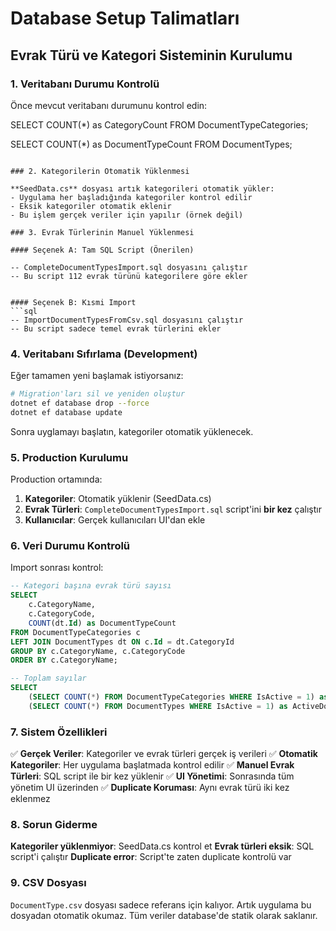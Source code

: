 # Database Setup Talimatları

## Evrak Türü ve Kategori Sisteminin Kurulumu

### 1. Veritabanı Durumu Kontrolü

Önce mevcut veritabanı durumunu kontrol edin:

SELECT COUNT(*) as CategoryCount FROM DocumentTypeCategories;


SELECT COUNT(*) as DocumentTypeCount FROM DocumentTypes;
```

### 2. Kategorilerin Otomatik Yüklenmesi

**SeedData.cs** dosyası artık kategorileri otomatik yükler:
- Uygulama her başladığında kategoriler kontrol edilir
- Eksik kategoriler otomatik eklenir
- Bu işlem gerçek veriler için yapılır (örnek değil)

### 3. Evrak Türlerinin Manuel Yüklenmesi

#### Seçenek A: Tam SQL Script (Önerilen)

-- CompleteDocumentTypesImport.sql dosyasını çalıştır
-- Bu script 112 evrak türünü kategorilere göre ekler


#### Seçenek B: Kısmi Import
```sql
-- ImportDocumentTypesFromCsv.sql dosyasını çalıştır  
-- Bu script sadece temel evrak türlerini ekler
```

### 4. Veritabanı Sıfırlama (Development)

Eğer tamamen yeni başlamak istiyorsanız:

```bash
# Migration'ları sil ve yeniden oluştur
dotnet ef database drop --force
dotnet ef database update
```

Sonra uyglamayı başlatın, kategoriler otomatik yüklenecek.

### 5. Production Kurulumu

Production ortamında:

1. **Kategoriler**: Otomatik yüklenir (SeedData.cs)
2. **Evrak Türleri**: `CompleteDocumentTypesImport.sql` script'ini **bir kez** çalıştır
3. **Kullanıcılar**: Gerçek kullanıcıları UI'dan ekle

### 6. Veri Durumu Kontrolü

Import sonrası kontrol:
```sql
-- Kategori başına evrak türü sayısı
SELECT 
    c.CategoryName,
    c.CategoryCode,
    COUNT(dt.Id) as DocumentTypeCount
FROM DocumentTypeCategories c
LEFT JOIN DocumentTypes dt ON c.Id = dt.CategoryId
GROUP BY c.CategoryName, c.CategoryCode
ORDER BY c.CategoryName;

-- Toplam sayılar
SELECT 
    (SELECT COUNT(*) FROM DocumentTypeCategories WHERE IsActive = 1) as ActiveCategories,
    (SELECT COUNT(*) FROM DocumentTypes WHERE IsActive = 1) as ActiveDocumentTypes;
```

### 7. Sistem Özellikleri

✅ **Gerçek Veriler**: Kategoriler ve evrak türleri gerçek iş verileri
✅ **Otomatik Kategoriler**: Her uygulama başlatmada kontrol edilir
✅ **Manuel Evrak Türleri**: SQL script ile bir kez yüklenir
✅ **UI Yönetimi**: Sonrasında tüm yönetim UI üzerinden
✅ **Duplicate Koruması**: Aynı evrak türü iki kez eklenmez

### 8. Sorun Giderme

**Kategoriler yüklenmiyor**: SeedData.cs kontrol et
**Evrak türleri eksik**: SQL script'i çalıştır
**Duplicate error**: Script'te zaten duplicate kontrolü var

### 9. CSV Dosyası

`DocumentType.csv` dosyası sadece referans için kalıyor.
Artık uygulama bu dosyadan otomatik okumaz.
Tüm veriler database'de statik olarak saklanır.